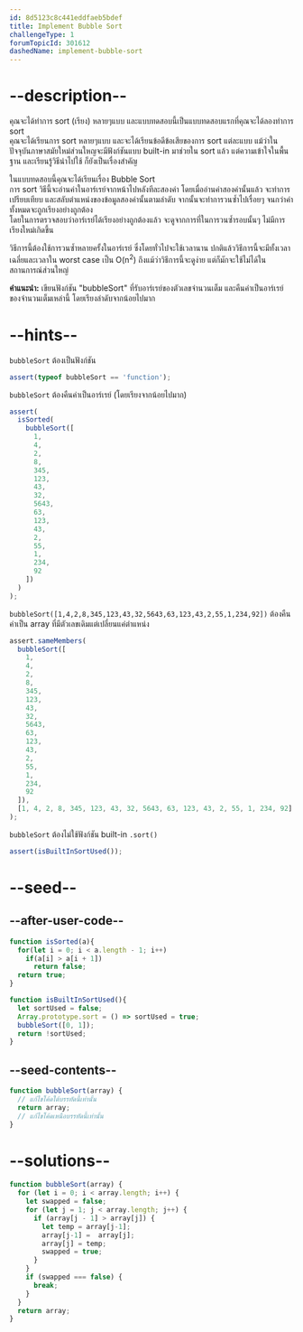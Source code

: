 ```yaml
---
id: 8d5123c8c441eddfaeb5bdef
title: Implement Bubble Sort
challengeType: 1
forumTopicId: 301612
dashedName: implement-bubble-sort
---
```


# --description--

คุณจะได้ทำการ sort (เรียง) หลายๆแบบ และแบบทดสอบนี้เป็นแบบทดสอบแรกที่คุณจะได้ลองทำการ sort  
คุณจะได้เรียนการ sort หลายๆแบบ และจะได้เรียนข้อดีข้อเสียของการ sort แต่ละแบบ 
แม้ว่าในปัจจุบันภาษาสมัยใหม่ส่วนใหญจะมีฟังก์ชันแบบ built-in มาช่วยใน sort แล้ว แต่ความเข้าใจในพื้นฐาน และเรียนรู้วิธีนำไปใช้ ก็ยังเป็นเรื่องสำคัญ

ในแบบทดสอบนี้คุณจะได้เรียนเรื่อง Bubble Sort  
การ sort วิธีนี้จะอ่านค่าในอาร์เรย์จากหน้าไปหลังทีละสองค่า โดยเมื่ออ่านค่าสองค่านั้นแล้ว จะทำการเปรียบเทียบ และสลับตำแหน่งของข้อมูลสองค่านั้นตามลำดับ
จากนั้นจะทำการวนซ้ำไปเรื่อยๆ จนกว่าค่าทั้งหมดจะถูกเรียงอย่างถูกต้อง  
โดยในการตรวจสอบว่าอาร์เรย์ได้เรียงอย่างถูกต้องแล้ว จะดูจากการที่ในการวนซ้ำรอบนั้นๆ ไม่มีการเรียงใหม่เกิดขึ้น

วิธีการนี้ต้องใช้การวนซ้ำหลายครั้งในอาร์เรย์ ซึ่งโดยทั่วไปจะใช้เวลานาน
ปกติแล้ววิธีการนี้จะมีทั้งเวลาเฉลี่ยและเวลาใน worst case เป็น O(n<sup>2</sup>)
ถึงแม้ว่าวิธีการนี้จะดูง่าย แต่ก็มักจะใช้ไม่ได้ในสถานการณ์ส่วนใหญ่

**คำแนะนำ:** เขียนฟังก์ชัน "bubbleSort" ที่รับอาร์เรย์ของตัวเลขจำนวนเต็ม และคืนค่าเป็นอาร์เรย์ของจำนวนเต็มเหล่านี้ โดยเรียงลำดับจากน้อยไปมาก

# --hints--

`bubbleSort` ต้องเป็นฟังก์ชัน

```js
assert(typeof bubbleSort == 'function');
```

`bubbleSort` ต้องคืนค่าเป็นอาร์เรย์ (โดยเรียงจากน้อยไปมาก)

```js
assert(
  isSorted(
    bubbleSort([
      1,
      4,
      2,
      8,
      345,
      123,
      43,
      32,
      5643,
      63,
      123,
      43,
      2,
      55,
      1,
      234,
      92
    ])
  )
);
```

`bubbleSort([1,4,2,8,345,123,43,32,5643,63,123,43,2,55,1,234,92])` ต้องคืนค่าเป็น array ที่มีตัวเลขเดิมแต่เปลี่ยนแค่ตำแหน่ง

```js
assert.sameMembers(
  bubbleSort([
    1,
    4,
    2,
    8,
    345,
    123,
    43,
    32,
    5643,
    63,
    123,
    43,
    2,
    55,
    1,
    234,
    92
  ]),
  [1, 4, 2, 8, 345, 123, 43, 32, 5643, 63, 123, 43, 2, 55, 1, 234, 92]
);
```

`bubbleSort` ต้องไม่ใช้ฟังก์ชัน built-in `.sort()`

```js
assert(isBuiltInSortUsed());
```

# --seed--

## --after-user-code--

```js
function isSorted(a){
  for(let i = 0; i < a.length - 1; i++)
    if(a[i] > a[i + 1])
      return false;
  return true;
}

function isBuiltInSortUsed(){
  let sortUsed = false;
  Array.prototype.sort = () => sortUsed = true;
  bubbleSort([0, 1]);
  return !sortUsed;
}
```

## --seed-contents--

```js
function bubbleSort(array) {
  // แก้ไขโค้ดใต้บรรทัดนี้เท่านั้น
  return array;
  // แก้ไขโค้ดเหนือบรรทัดนี้เท่านั้น
}
```

# --solutions--

```js
function bubbleSort(array) {
  for (let i = 0; i < array.length; i++) {
    let swapped = false;
    for (let j = 1; j < array.length; j++) {
      if (array[j - 1] > array[j]) {
        let temp = array[j-1];
        array[j-1] =  array[j];
        array[j] = temp;
        swapped = true;
      }
    }
    if (swapped === false) {
      break;
    }
  }
  return array;
}
```
